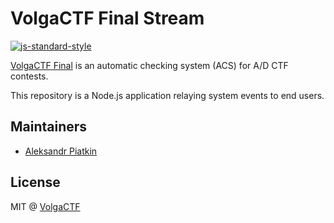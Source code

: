# VolgaCTF Final Stream
[![js-standard-style](https://cdn.rawgit.com/feross/standard/master/badge.svg)](https://github.com/feross/standard)

[VolgaCTF Final](https://github.com/VolgaCTF/volgactf-final) is an automatic checking system (ACS) for A/D CTF contests.

This repository is a Node.js application relaying system events to end users.

## Maintainers

- [Aleksandr Piatkin](https://github.com/aspyatkin)

## License
MIT @ [VolgaCTF](https://github.com/VolgaCTF)
